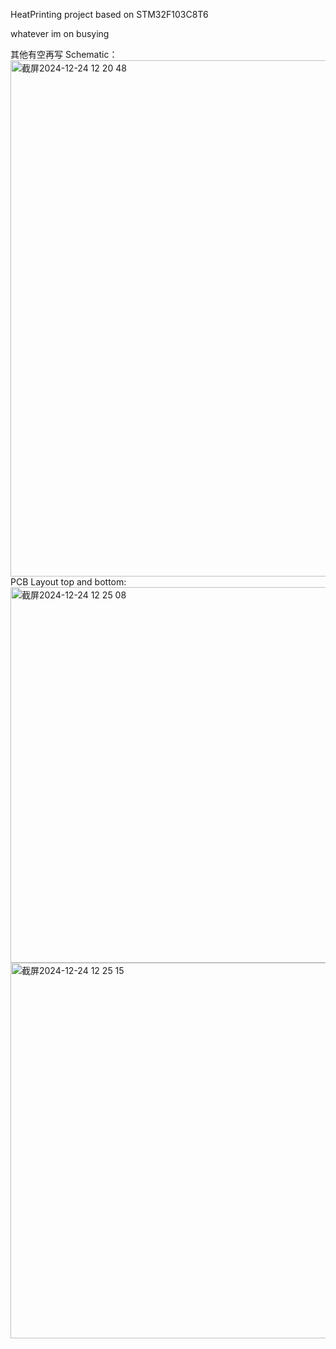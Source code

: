 HeatPrinting project based on STM32F103C8T6

whatever im on busying

其他有空再写
Schematic：
<img width="826" alt="截屏2024-12-24 12 20 48" src="https://github.com/user-attachments/assets/b22778e4-ff51-48b0-92ac-36d2d409629e" />
PCB Layout top and bottom:
<img width="601" alt="截屏2024-12-24 12 25 08" src="https://github.com/user-attachments/assets/481da47e-3609-402b-946b-f701e7a06f62" />
<img width="601" alt="截屏2024-12-24 12 25 15" src="https://github.com/user-attachments/assets/04a8eba0-dd14-4828-88ef-ba50d3dcf0d8" />
